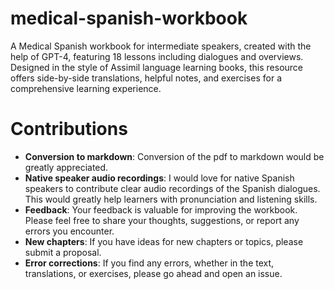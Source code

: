 # medical-spanish-workbook
A Medical Spanish workbook for intermediate speakers, created with the help of GPT-4, featuring 18 lessons including dialogues and overviews. Designed in the style of Assimil language learning books, this resource offers side-by-side translations, helpful notes, and exercises for a comprehensive learning experience.

# Contributions

- **Conversion to markdown**: Conversion of the pdf to markdown would be greatly appreciated.
- **Native speaker audio recordings**: I would love for native Spanish speakers to contribute clear audio recordings of the Spanish dialogues. This would greatly help learners with pronunciation and listening skills.
- **Feedback**: Your feedback is valuable for improving the workbook. Please feel free to share your thoughts, suggestions, or report any errors you encounter.
- **New chapters**: If you have ideas for new chapters or topics, please submit a proposal.
- **Error corrections**: If you find any errors, whether in the text, translations, or exercises, please go ahead and open an issue.

